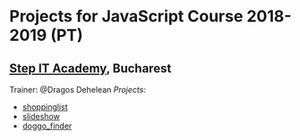 # Projects for JavaScript Course 2018-2019 (PT)
## [Step IT Academy](https://itstep.ro/), Bucharest 
Trainer: @Dragos Dehelean
 *Projects*:
* [shoppinglist](https://andreaserick.github.io/JavaScript-Projects/shoppinglist/ ) 
* [slideshow](https://andreaserick.github.io/JavaScript-Projects/slideshow/ )
* [doggo_finder](https://andreaserick.github.io/JavaScript-Projects/doggo_finder/)

